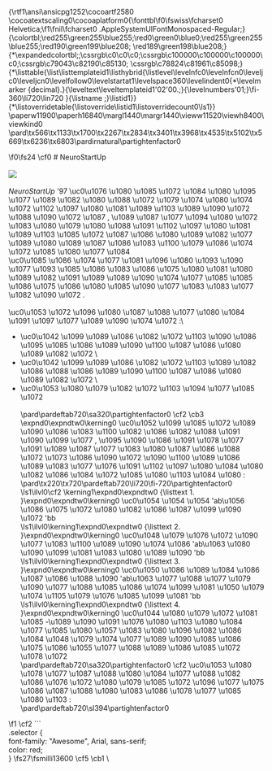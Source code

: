 {\rtf1\ansi\ansicpg1252\cocoartf2580
\cocoatextscaling0\cocoaplatform0{\fonttbl\f0\fswiss\fcharset0 Helvetica;\f1\fnil\fcharset0 .AppleSystemUIFontMonospaced-Regular;}
{\colortbl;\red255\green255\blue255;\red0\green0\blue0;\red255\green255\blue255;\red190\green199\blue208;
\red189\green198\blue208;}
{\*\expandedcolortbl;;\cssrgb\c0\c0\c0;\cssrgb\c100000\c100000\c100000\c0;\cssrgb\c79043\c82190\c85130;
\cssrgb\c78824\c81961\c85098;}
{\*\listtable{\list\listtemplateid1\listhybrid{\listlevel\levelnfc0\levelnfcn0\leveljc0\leveljcn0\levelfollow0\levelstartat1\levelspace360\levelindent0{\*\levelmarker \{decimal\}.}{\leveltext\leveltemplateid1\'02\'00.;}{\levelnumbers\'01;}\fi-360\li720\lin720 }{\listname ;}\listid1}}
{\*\listoverridetable{\listoverride\listid1\listoverridecount0\ls1}}
\paperw11900\paperh16840\margl1440\margr1440\vieww11520\viewh8400\viewkind0
\pard\tx566\tx1133\tx1700\tx2267\tx2834\tx3401\tx3968\tx4535\tx5102\tx5669\tx6236\tx6803\pardirnatural\partightenfactor0

\f0\fs24 \cf0 # NeuroStartUp\
\
![](https://netology-code.github.io/git-homeworks/introduction/assets/logo.png)\
\
*NeuroStartUp* \'97 \uc0\u1076 \u1080 \u1085 \u1072 \u1084 \u1080 \u1095 \u1077 \u1089 \u1082 \u1080  \u1088 \u1072 \u1079 \u1074 \u1080 \u1074 \u1072 \u1102 \u1097 \u1080 \u1081 \u1089 \u1103  \u1089 \u1090 \u1072 \u1088 \u1090 \u1072 \u1087 , \u1089 \u1087 \u1077 \u1094 \u1080 \u1072 \u1083 \u1080 \u1079 \u1080 \u1088 \u1091 \u1102 \u1097 \u1080 \u1081 \u1089 \u1103  \u1085 \u1072  \u1087 \u1086 \u1080 \u1089 \u1082 \u1077  \u1089  \u1080 \u1089 \u1087 \u1086 \u1083 \u1100 \u1079 \u1086 \u1074 \u1072 \u1085 \u1080 \u1077 \u1084  \
 \uc0\u1085 \u1086 \u1074 \u1077 \u1081 \u1096 \u1080 \u1093  \u1090 \u1077 \u1093 \u1085 \u1086 \u1083 \u1086 \u1075 \u1080 \u1081  \u1080 \u1089 \u1082 \u1091 \u1089 \u1089 \u1090 \u1074 \u1077 \u1085 \u1085 \u1086 \u1075 \u1086  \u1080 \u1085 \u1090 \u1077 \u1083 \u1083 \u1077 \u1082 \u1090 \u1072 .\
\
\uc0\u1053 \u1072 \u1096 \u1080  \u1087 \u1088 \u1077 \u1080 \u1084 \u1091 \u1097 \u1077 \u1089 \u1090 \u1074 \u1072 :\
* \uc0\u1042 \u1099 \u1089 \u1086 \u1082 \u1072 \u1103  \u1090 \u1086 \u1095 \u1085 \u1086 \u1089 \u1090 \u1100  \u1087 \u1086 \u1080 \u1089 \u1082 \u1072 \
* \uc0\u1042 \u1099 \u1089 \u1086 \u1082 \u1072 \u1103  \u1089 \u1082 \u1086 \u1088 \u1086 \u1089 \u1090 \u1100  \u1087 \u1086 \u1080 \u1089 \u1082 \u1072 \
* \uc0\u1053 \u1080 \u1079 \u1082 \u1072 \u1103  \u1094 \u1077 \u1085 \u1072 \
\
\pard\pardeftab720\sa320\partightenfactor0
\cf2 \cb3 \expnd0\expndtw0\kerning0
\uc0\u1052 \u1099  \u1085 \u1072  \u1089 \u1090 \u1086 \u1083 \u1100 \u1082 \u1086  \u1082 \u1088 \u1091 \u1090 \u1099 \u1077 , \u1095 \u1090 \u1086  \u1091 \u1078 \u1077  \u1091 \u1089 \u1087 \u1077 \u1083 \u1080  \u1087 \u1086 \u1088 \u1072 \u1073 \u1086 \u1090 \u1072 \u1090 \u1100  \u1089 \u1086  \u1089 \u1083 \u1077 \u1076 \u1091 \u1102 \u1097 \u1080 \u1084 \u1080  \u1082 \u1086 \u1084 \u1072 \u1085 \u1080 \u1103 \u1084 \u1080 :\
\pard\tx220\tx720\pardeftab720\li720\fi-720\partightenfactor0
\ls1\ilvl0\cf2 \kerning1\expnd0\expndtw0 {\listtext	1.	}\expnd0\expndtw0\kerning0
\uc0\u1054 \u1054 \u1054  \'ab\u1056 \u1086 \u1075 \u1072  \u1080  \u1082 \u1086 \u1087 \u1099 \u1090 \u1072 \'bb\
\ls1\ilvl0\kerning1\expnd0\expndtw0 {\listtext	2.	}\expnd0\expndtw0\kerning0
\uc0\u1048 \u1079 \u1076 \u1072 \u1090 \u1077 \u1083 \u1100 \u1089 \u1090 \u1074 \u1086  \'ab\u1063 \u1080 \u1090 \u1099 \u1081  \u1083 \u1080 \u1089 \u1090 \'bb\
\ls1\ilvl0\kerning1\expnd0\expndtw0 {\listtext	3.	}\expnd0\expndtw0\kerning0
\uc0\u1050 \u1086 \u1089 \u1084 \u1086 \u1087 \u1086 \u1088 \u1090  \'ab\u1063 \u1077 \u1088 \u1077 \u1079 \u1090 \u1077 \u1088 \u1085 \u1086 \u1074 \u1099 \u1081  \u1050 \u1079 \u1074 \u1105 \u1079 \u1076 \u1085 \u1099 \u1081 \'bb\
\ls1\ilvl0\kerning1\expnd0\expndtw0 {\listtext	4.	}\expnd0\expndtw0\kerning0
\uc0\u1044 \u1080 \u1079 \u1072 \u1081 \u1085 -\u1089 \u1090 \u1091 \u1076 \u1080 \u1103  \u1080 \u1084 \u1077 \u1085 \u1080  \u1057 \u1083 \u1080 \u1096 \u1082 \u1086 \u1084  \u1048 \u1079 \u1074 \u1077 \u1089 \u1090 \u1085 \u1086 \u1075 \u1086  \u1055 \u1077 \u1088 \u1089 \u1086 \u1085 \u1072 \u1078 \u1072 \
\pard\pardeftab720\sa320\partightenfactor0
\cf2 \uc0\u1053 \u1080 \u1078 \u1077  \u1087 \u1088 \u1080 \u1084 \u1077 \u1088  \u1082 \u1086 \u1076 \u1072  \u1080 \u1079  \u1085 \u1072 \u1096 \u1077 \u1075 \u1086  \u1087 \u1088 \u1080 \u1083 \u1086 \u1078 \u1077 \u1085 \u1080 \u1103 :\
\pard\pardeftab720\sl394\partightenfactor0

\f1 \cf2 ```\
.selector \{\
  font-family: "Awesome", Arial, sans-serif;\
  color: red;\
\}
\fs27\fsmilli13600 \cf5 \cb1 \
```}